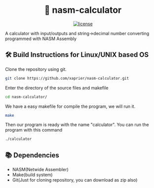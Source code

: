 <h1 align="center">
  🚀 nasm-calculator
</h1>

<p align="center">
  <a href="https://github.com/xaprier/nasm-calculator/blob/main/LICENSE" target="blank">
    <img src="https://img.shields.io/github/license/xaprier/nasm-calculator" alt="license" />
  </a>
</p>

A calculator with input/outputs and string->decimal number converting programmed with NASM Assembly

## 🛠️ Build Instructions for Linux/UNIX based OS

Clone the repository using git.

```sh
git clone https://github.com/xaprier/nasm-calculator.git
```

Enter the directory of the source files and makefile

```sh
cd nasm-calculator/
```

We have a easy makefile for compile the program, we will run it.

```sh
make
```

Then our program is ready with the name "calculator". You can run the program with this command

```sh
./calculator
```

## 📚 Dependencies

- NASM(Netwide Assembler)
- Make(build system)
- Git(Just for cloning repository, you can download as zip also)
